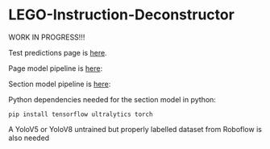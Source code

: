 # LEGO-Instruction-Deconstructor
WORK IN PROGRESS!!!

Test predictions page is <a href='https://autoupdatingbsod.github.io/LEGO-Instruction-Deconstructor/'>here</a>.

Page model pipeline is <a href='https://autoupdatingbsod.github.io/LEGO-Instruction-Deconstructor/training.html'>here</a>: 

Section model pipeline is <a href='https://github.com/AutoUpdatingBSoD/LEGO-Instruction-Deconstructor/releases/tag/Testing)'>here</a>:

Python dependencies needed for the section model in python:

```pip install tensorflow ultralytics torch```

A YoloV5 or YoloV8 untrained but properly labelled dataset from Roboflow is also needed
